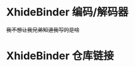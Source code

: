 # XhideBinder 编码/解码器
~~我不想让我兄弟知道我写的是啥~~
# XhideBinder 仓库链接
<a href="https://github.com/Love-Kogasa/XhideBinder-Code"></a>